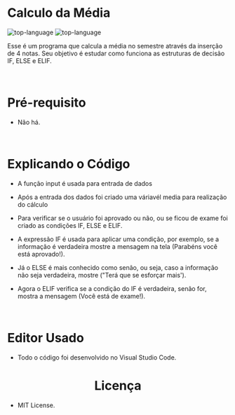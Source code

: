<h1 align="left">Calculo da Média</h1>

<p align="left" display="inline-block">

<img src="https://img.shields.io/badge/Python-14354C?style=for-the-badge&logo=python&logoColor=green" alt="top-language"/>
<img src="https://img.shields.io/badge/Markdown-000000?style=for-the-badge&logo=markdown&logoColor=white" alt="top-language"/>  

  </p>

<p>Esse é um programa que calcula a média no semestre através da inserção de 4 notas. Seu objetivo é estudar como funciona as estruturas de decisão IF, ELSE e ELIF.</p><br>


<h1 align="left">Pré-requisito</h1>

-  Não há.

<br>


<h1 align="left"> Explicando o Código</h1>

-  A função input é usada para entrada de dados <br>

-  Após a entrada dos dados foi criado uma váriavél media para realização do cálculo<br>

-  Para verificar se o  usuário  foi aprovado ou não, ou se ficou de exame foi criado as condições  IF, ELSE e ELIF. 

- A expressão  IF é usada para aplicar uma condição, por exemplo, se a informação é verdadeira mostre a mensagem na tela (Parabéns você está aprovado!). <br>

- Já o ELSE é mais conhecido como senão, ou seja, caso a informação não seja verdadeira, mostre ("Terá que se esforçar mais').<br>

- Agora o ELIF verifica se a condição do IF é verdadeira, senão for, mostra a mensagem (Você está de exame!).<br>

<br>


<h1 align="left">Editor Usado</h1>

- Todo o código foi desenvolvido no Visual Studio Code.


<h1 align="center">Licença</h1>

- MIT License.



